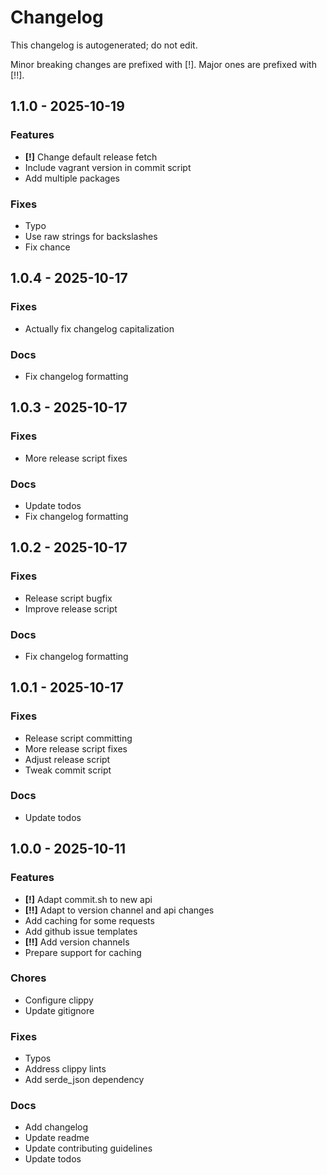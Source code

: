 # Changelog

This changelog is autogenerated; do not edit.

Minor breaking changes are prefixed with [!]. Major ones are prefixed with [!!].


## 1.1.0 - 2025-10-19

### Features

 - **[!]** Change default release fetch
 - Include vagrant version in commit script
 - Add multiple packages

### Fixes

 - Typo
 - Use raw strings for backslashes
 - Fix chance


## 1.0.4 - 2025-10-17

### Fixes

 - Actually fix changelog capitalization

### Docs

 - Fix changelog formatting


## 1.0.3 - 2025-10-17

### Fixes

 -  More release script fixes

### Docs

 -  Update todos
 -  Fix changelog formatting


## 1.0.2 - 2025-10-17

### Fixes

 -  Release script bugfix
 -  Improve release script

### Docs

 -  Fix changelog formatting


## 1.0.1 - 2025-10-17

### Fixes

 -  Release script committing
 -  More release script fixes
 -  Adjust release script
 -  Tweak commit script

### Docs

 -  Update todos


## 1.0.0 - 2025-10-11

### Features

- **[!]** Adapt commit.sh to new api
- **[!!]** Adapt to version channel and api changes
- Add caching for some requests
- Add github issue templates
- **[!!]** Add version channels
- Prepare support for caching

### Chores

- Configure clippy
- Update gitignore

### Fixes

- Typos
- Address clippy lints
- Add serde_json dependency

### Docs

- Add changelog
- Update readme
- Update contributing guidelines
- Update todos
